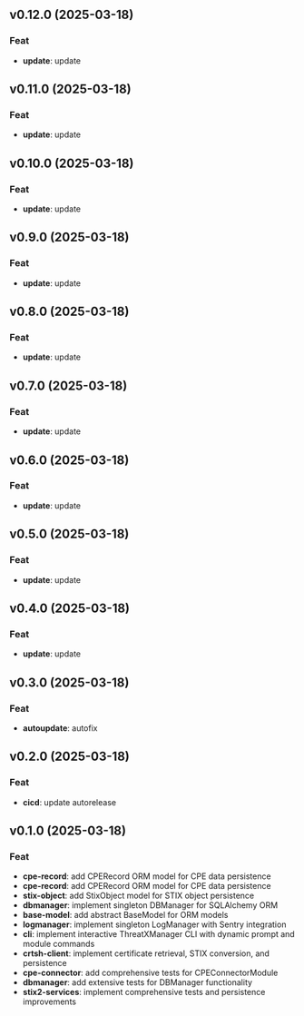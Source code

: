 ## v0.12.0 (2025-03-18)

### Feat

- **update**: update

## v0.11.0 (2025-03-18)

### Feat

- **update**: update

## v0.10.0 (2025-03-18)

### Feat

- **update**: update

## v0.9.0 (2025-03-18)

### Feat

- **update**: update

## v0.8.0 (2025-03-18)

### Feat

- **update**: update

## v0.7.0 (2025-03-18)

### Feat

- **update**: update

## v0.6.0 (2025-03-18)

### Feat

- **update**: update

## v0.5.0 (2025-03-18)

### Feat

- **update**: update

## v0.4.0 (2025-03-18)

### Feat

- **update**: update

## v0.3.0 (2025-03-18)

### Feat

- **autoupdate**: autofix

## v0.2.0 (2025-03-18)

### Feat

- **cicd**: update autorelease

## v0.1.0 (2025-03-18)

### Feat

- **cpe-record**: add CPERecord ORM model for CPE data persistence
- **cpe-record**: add CPERecord ORM model for CPE data persistence
- **stix-object**: add StixObject model for STIX object persistence
- **dbmanager**: implement singleton DBManager for SQLAlchemy ORM
- **base-model**: add abstract BaseModel for ORM models
- **logmanager**: implement singleton LogManager with Sentry integration
- **cli**: implement interactive ThreatXManager CLI with dynamic prompt and module commands
- **crtsh-client**: implement certificate retrieval, STIX conversion, and persistence
- **cpe-connector**: add comprehensive tests for CPEConnectorModule
- **dbmanager**: add extensive tests for DBManager functionality
- **stix2-services**: implement comprehensive tests and persistence improvements
